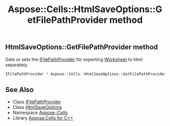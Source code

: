 ﻿---
title: Aspose::Cells::HtmlSaveOptions::GetFilePathProvider method
linktitle: GetFilePathProvider
second_title: Aspose.Cells for C++ API Reference
description: 'Aspose::Cells::HtmlSaveOptions::GetFilePathProvider method. Gets or sets the IFilePathProvider for exporting Worksheet to html separately in C++.'
type: docs
weight: 5200
url: /cpp/aspose.cells/htmlsaveoptions/getfilepathprovider/
---
## HtmlSaveOptions::GetFilePathProvider method


Gets or sets the [IFilePathProvider](../../ifilepathprovider/) for exporting [Worksheet](../../worksheet/) to html separately.

```cpp
IFilePathProvider * Aspose::Cells::HtmlSaveOptions::GetFilePathProvider()
```

## See Also

* Class [IFilePathProvider](../../ifilepathprovider/)
* Class [HtmlSaveOptions](../)
* Namespace [Aspose::Cells](../../)
* Library [Aspose.Cells for C++](../../../)
